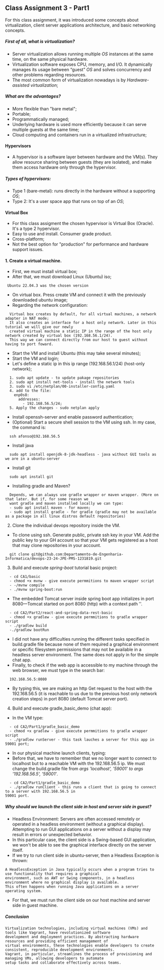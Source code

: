 ## Class Assignment 3 - Part1 

For this class assignment, it was introduced some concepts about virtualization, client server applications architecture, 
and basic networking concepts.

##### First of all, what is virtualization? 

- Server virtualization allows running multiple *OS* instances at the same time,
on the same physical hardware. 
- Virtualization software exposes CPU, memory, and I/O. It dynamically manages its usage between
“guest” *OS* and solves concurrency and other problems regarding resources.
- The most common form of virtualization nowadays is by *Hardware-assisted virtualization*;

##### What are the advantages? 

- More flexible than "bare metal";
- Portable;
- Programmatically managed;
- Underlying hardware is used more efficiently because it can serve multiple guests at the same time;
- Cloud computing and containers run in a virtualized infrastructure;

#### Hypervisors 

- A hypervisor is a software layer between hardware and the VM(s). They allow resource sharing between guests
  (they are isolated), and make them access hardware only through the hypervisor.

##### Types of hypervisors: 

- Type 1 (bare-metal): runs directly in the hardware without a supporting *OS*;
- Type 2: It's a user space app that runs on top of an *OS*;

#### Virtual Box

- For this class assigment the chosen hypervisor is Virtual Box (Oracle). It's a type 2 hypervisor.
- Easy to use and install. Consumer grade product. 
- Cross-platform;
- Not the best option for "production" for performance and hardware support issues. 

#### 1. Create a virtual machine.

- First, we must install virtual box;
- After that, we must download Linux (Ubuntu) iso;
```
 Ubuntu 22.04.3 was the chosen version
````
- On virtual box. Press create VM and connect it with the previously downloaded ubuntu image;
- Regarding the network configuration:
```
  Virtual box creates by default, for all virtual machines, a network adapter in NAT mode;
  It also creates an interface for a host only network. Later in this tutorial we will give our newly
  created virtual machine a static IP in the range of the host only network created by virtual box (192.168.56.1/24). 
  This way we can connect directly from our host to guest without having to port foward. 
````
- Start the VM and install Ubuntu (this may take several minutes);
- Start the VM and login;
- Let's define a static ip in this ip range (192.168.56.1/24) (host-only network);
````
  1. sudo apt update - to update pakage repositories
  2. sudo apt install net-tools - install the network tools
  3. sudo vi /etc/netplan/00-installer-config.yaml
  4. add to the file:
    enp0s8:
      addresses:
        - 192.168.56.5/24;
  5. Apply the changes - sudo netplan apply          
````
- Install openssh-server and enable password authentication; 
- (Optional) Start a secure shell session to the VM using ssh. In my case, the command is: 
````
  ssh afonso@192.168.56.5       
````
- Install java 
```` 
  sudo apt install openjdk-8-jdk-headless - java without GUI tools as we are in a ubuntu-server
````
- Install git 

```` 
  sudo apt install git 
````

- Installing gradle and Maven? 
```` 
  Depends, we can always use gradle wrapper or maven wrapper. (More on that later. But if, for some reason we
  want gradle and maven installed locally we can type: 
  - sudo apt install maven - for maven;
  - sudo apt install gradle - for gradle (gradle may not be available as a package in all linux distros default repositories)
````

2. Clone the individual devops repository inside the VM. 

- To clone using ssh. Generate public, private ssh key in your VM. Add the public key to your GH account so that 
your VM gets registered as a host that may clone repositories in your account. 
````
  git clone git@github.com:Departamento-de-Engenharia-Informatica/devops-23-24-JPE-PMS-1231819.git
````

3. Build and execute *spring-boot* tutorial basic project:

````
  - cd CA1/basic
  - chmod +x mvnw - give execute permmitions to maven wrapper script 
  - -/mvnw compile
  - ./mvnw spring-boot:run
````
- The embedded Tomcat server inside spring boot app initializes in port 8080—Tomcat started on port 8080 (http) with a context path ''.

````
  - cd CA2/Part2/react-and-spring-data-rest-basic
  - chmod +x gradlew - give execute permmitions to gradle wrapper script 
  - ./gradlew build
  -./gradlew bootRun
````
- I did not have any difficulties running the different tasks specified in build.gradle file 
because none of them required a graphical environment or specific filesystem permissions that may not be available 
in a headless server environment. The same does not apply in for the simple chat app.
- Finally, to check if the web app is accessible to my machine through the web browser, we must type in the search bar:

````
  192.168.56.5:8080
````
- By typing this, we are making an http Get request to the host with the 192.168.56.5 (it is reachable to us due to 
the previous host only network creation steps) in port 8080 (default Tomcat server port).

4. Build and execute gradle_basic_demo (chat app):
- In the VM type:
````
  - cd CA2/Part1/gradle_basic_demo
  - chmod +x gradlew - give execute permmitions to gradle wrapper script 
  - ./gradlew runServer - this task lauches a server for this app in 59001 port;
````

- In our physical machine launch clients, typing:
- Before that, we have to remember that we no longer want to connect to localhost but to a reachable VM 
with the 192.168.56.5 ip. We must change the build.gradle file from *args 'localhost', '59001' to args '192.168.56.5', '59001'*.
````
  - cd CA2/Part1/gradle_basic_demo
  - ./gradlew runClient - this runs a client that is going to connect to a server with 192.168.56.5 in
59001 port.  
````

##### Why should we launch the client side in host and server side in guest? 

- Headless Environment: Servers are often accessed remotely or operated in a headless environment 
(without a graphical display). Attempting to run GUI applications on a server without a display may
result in errors or unexpected behavior.
- In this particular case, the client side is a Swing-based GUI application, we won't be able to see the 
graphical interface directly on the server itself. 
- If we try to run client side in ubuntu-server, then a Headless Exception is thrown:

``````
A HeadlessException in Java typically occurs when a program tries to use functionality that requires a graphical 
environment, such as AWT or Swing components, in a headless environment where no graphical display is available. 
This often happens when running Java applications on a server operating system.
``````

- For that, we must run the client side on our host machine and server side in guest machine.

##### Conclusion 

``````
Virtualization technologies, including virtual machines (VMs) and tools like Vagrant, have revolutionized software 
development and deployment practices. By abstracting hardware resources and providing efficient management of 
virtual environments, these technologies enable developers to create consistent, reproducible development environments. 
Vagrant, in particular, streamlines the process of provisioning and managing VMs, allowing developers to automate 
setup tasks and collaborate effectively across teams.
``````
